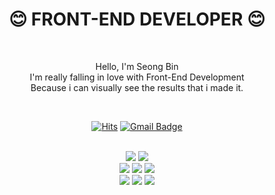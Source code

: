 <div align = "center">
<h1>😊 FRONT-END DEVELOPER 😊</h1>
 <br>

Hello, I'm Seong Bin<br>
I'm really falling in love with Front-End Development<br>
Because i can visually see the results that i made it.

<br>

[![Hits](https://hits.seeyoufarm.com/api/count/incr/badge.svg?url=https%3A%2F%2Fgithub.com%2FIosismu&count_bg=%2379C83D&title_bg=%23555555&icon=&icon_color=%23E7E7E7&title=hits&edge_flat=false)](https://hits.seeyoufarm.com)
[![Gmail Badge](https://img.shields.io/badge/Gmail-d14836?style=flat-square&logo=Gmail&logoColor=white&link=mailto:jjuhee0913@gmail.com)](mailto:evanpark333@gmail.com)

<br>

<img src="https://img.shields.io/badge/React-3776AB?style=flat-square&logo=React&logoColor=blue"/>
<img src="https://img.shields.io/badge/Vue.js-A8B9CC?style=flat-square&logo=v&logoColor=green"/><br>

<img src="https://img.shields.io/badge/HTML-E34F26?style=flat-square&logo=HTML5&logoColor=white"/>
<img src="https://img.shields.io/badge/CSS-1572B6?style=flat-square&logo=CSS3&logoColor=white"/>
<img src="https://img.shields.io/badge/JavaScript-F7DF1E?style=flat-square&logo=JavaScript&logoColor=white"/>
<br>
<img src="https://img.shields.io/badge/Arduino-00979D?style=flat-square&logo=Arduino&logoColor=white"/>
<img src="https://img.shields.io/badge/ReactNative-61DAFB?style=flat-square&logo=React&logoColor=white"/>
<img src="https://img.shields.io/badge/Git-F05032?style=flat-square&logo=Git&logoColor=white"/>
 </div>


<br><br>
